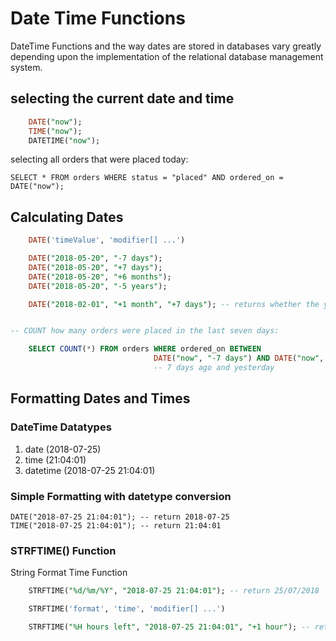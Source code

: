 # Date Time Functions
DateTime Functions and the way dates are stored in databases vary greatly depending upon the implementation of the relational database management system.

## selecting the current date and time
```sql
    DATE("now");
    TIME("now");
    DATETIME("now");
```

selecting all orders that were placed today:

    SELECT * FROM orders WHERE status = "placed" AND ordered_on = DATE("now");

## Calculating Dates
```sql
    DATE('timeValue', 'modifier[] ...')

    DATE("2018-05-20", "-7 days");
    DATE("2018-05-20", "+7 days");
    DATE("2018-05-20", "+6 months");
    DATE("2018-05-20", "-5 years");

    DATE("2018-02-01", "+1 month", "+7 days"); -- returns whether the year is a leap-year or not


-- COUNT how many orders were placed in the last seven days:

    SELECT COUNT(*) FROM orders WHERE ordered_on BETWEEN
                                DATE("now", "-7 days") AND DATE("now", "-1 day");
                                -- 7 days ago and yesterday
```
## Formatting Dates and Times

### DateTime Datatypes
1. date         (2018-07-25)
2. time         (21:04:01)
3. datetime     (2018-07-25 21:04:01)

### Simple Formatting with datetype conversion
    DATE("2018-07-25 21:04:01"); -- return 2018-07-25
    TIME("2018-07-25 21:04:01"); -- return 21:04:01

### STRFTIME() Function
String Format Time Function
```sql
    STRFTIME("%d/%m/%Y", "2018-07-25 21:04:01"); -- return 25/07/2018

    STRFTIME('format', 'time', 'modifier[] ...')

    STRFTIME("%H hours left", "2018-07-25 21:04:01", "+1 hour"); -- return 22 hours left
```
